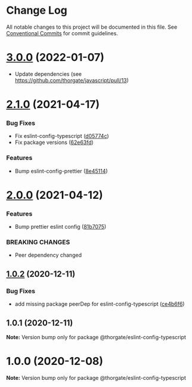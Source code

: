 # Change Log

All notable changes to this project will be documented in this file.
See [Conventional Commits](https://conventionalcommits.org) for commit guidelines.

# [3.0.0](https://github.com/thorgate/javascript/compare/@thorgate/eslint-config-typescript@2.1.0...@thorgate/eslint-config-typescript@3.0.0) (2022-01-07)

* Update dependencies (see https://github.com/thorgate/javascript/pull/13)



# [2.1.0](https://github.com/thorgate/javascript/compare/@thorgate/eslint-config-typescript@2.0.0...@thorgate/eslint-config-typescript@2.1.0) (2021-04-17)


### Bug Fixes

* Fix eslint-config-typescript ([d05774c](https://github.com/thorgate/javascript/commit/d05774c0a70bc96ae3cffc93c5a7a58728610234))
* Fix package versions ([62e63fd](https://github.com/thorgate/javascript/commit/62e63fdbb1c056d5d049fcee0e07bcd84296f8e4))


### Features

* Bump eslint-config-prettier ([8e45114](https://github.com/thorgate/javascript/commit/8e45114a76cfb35d9d951d054978cb1bddca303e))





# [2.0.0](https://github.com/thorgate/javascript/compare/@thorgate/eslint-config-typescript@1.0.2...@thorgate/eslint-config-typescript@2.0.0) (2021-04-12)


### Features

* Bump prettier eslint config ([81b7075](https://github.com/thorgate/javascript/commit/81b7075ac302fd092fbba01ded38c08c9ae90485))


### BREAKING CHANGES

* Peer dependency changed





## [1.0.2](https://github.com/thorgate/javascript/compare/@thorgate/eslint-config-typescript@1.0.1...@thorgate/eslint-config-typescript@1.0.2) (2020-12-11)


### Bug Fixes

* add missing package peerDep for eslint-config-typescript ([ce4b6f6](https://github.com/thorgate/javascript/commit/ce4b6f6f8f85d58f806674996fc5b9b518d688fa))





## 1.0.1 (2020-12-11)

**Note:** Version bump only for package @thorgate/eslint-config-typescript





# 1.0.0 (2020-12-08)

**Note:** Version bump only for package @thorgate/eslint-config-typescript
